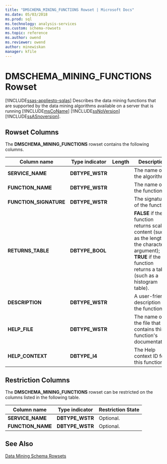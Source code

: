 ```yaml
---
title: "DMSCHEMA_MINING_FUNCTIONS Rowset | Microsoft Docs"
ms.date: 05/03/2018
ms.prod: sql
ms.technology: analysis-services
ms.custom: schema-rowsets
ms.topic: reference
ms.author: owend
ms.reviewer: owend
author: minewiskan
manager: kfile
---
```

# DMSCHEMA_MINING_FUNCTIONS Rowset
[!INCLUDE[ssas-appliesto-sqlas](../../../includes/ssas-appliesto-sqlas.md)]
  Describes the data mining functions that are supported by the data mining algorithms available on a server that is running [!INCLUDE[msCoName](../../../includes/msconame-md.md)] [!INCLUDE[ssNoVersion](../../../includes/ssnoversion-md.md)] [!INCLUDE[ssASnoversion](../../../includes/ssasnoversion-md.md)].  
  
## Rowset Columns  
 The **DMSCHEMA_MINING_FUNCTIONS** rowset contains the following columns.  
  
|Column name|Type indicator|Length|Description|  
|-----------------|--------------------|------------|-----------------|  
|**SERVICE_NAME**|**DBTYPE_WSTR**||The name of the algorithm.|  
|**FUNCTION_NAME**|**DBTYPE_WSTR**||The name of the function.|  
|**FUNCTION_SIGNATURE**|**DBTYPE_WSTR**||The signature of the function.|  
|**RETURNS_TABLE**|**DBTYPE_BOOL**||**FALSE** if the function returns scalar content (such as the length of the character argument); **TRUE** if the function returns a table (such as a histogram table).|  
|**DESCRIPTION**|**DBTYPE_WSTR**||A user-friendly description of the function.|  
|**HELP_FILE**|**DBTYPE_WSTR**||The name of the file that contains this function's documentation.|  
|**HELP_CONTEXT**|**DBTYPE_I4**||The Help context ID for this function.|  
  
## Restriction Columns  
 The **DMSCHEMA_MINING_FUNCTIONS** rowset can be restricted on the columns listed in the following table.  
  
|Column name|Type indicator|Restriction State|  
|-----------------|--------------------|-----------------------|  
|**SERVICE_NAME**|**DBTYPE_WSTR**|Optional.|  
|**FUNCTION_NAME**|**DBTYPE_WSTR**|Optional.|  
  
## See Also  
 [Data Mining Schema Rowsets](../../../analysis-services/schema-rowsets/data-mining/data-mining-schema-rowsets.md)  
  
  
